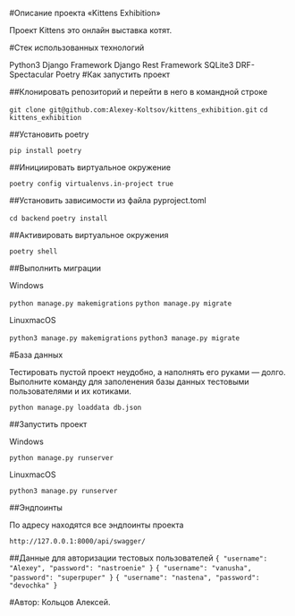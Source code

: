 #Описание проекта «Kittens Exhibition»

Проект Kittens это онлайн выставка котят.

#Стек использованных технологий

Python3
Django Framework
Django Rest Framework
SQLite3
DRF-Spectacular
Poetry
#Как запустить проект

##Клонировать репозиторий и перейти в него в командной строке

`git clone git@github.com:Alexey-Koltsov/kittens_exhibition.git`
`cd kittens_exhibition`

##Установить poetry

`pip install poetry`

##Инициировать виртуальное окружение

`poetry config virtualenvs.in-project true`

##Установить зависимости из файла pyproject.toml

`cd backend`
`poetry install`

##Активировать виртуальное окружения

`poetry shell`

##Выполнить миграции

Windows

`python manage.py makemigrations`
`python manage.py migrate`

LinuxmacOS

`python3 manage.py makemigrations`
`python3 manage.py migrate`

#База данных

Тестировать пустой проект неудобно, а наполнять его руками — долго.
Выполните команду для заполенения базы данных тестовыми пользователями и их котиками.

`python manage.py loaddata db.json`

##Запустить проект

Windows

`python manage.py runserver`

LinuxmacOS

`python3 manage.py runserver`

##Эндпоинты

По адресу находятся все эндпоинты проекта

`http://127.0.0.1:8000/api/swagger/`

##Данные для авторизации тестовых пользователей
`
{
  "username": "Alexey",
  "password": "nastroenie"
}
`
`
{
  "username": "vanusha",
  "password": "superpuper"
}
`
`
{
  "username": "nastena",
  "password": "devochka"
}
`

#Автор: Кольцов Алексей.